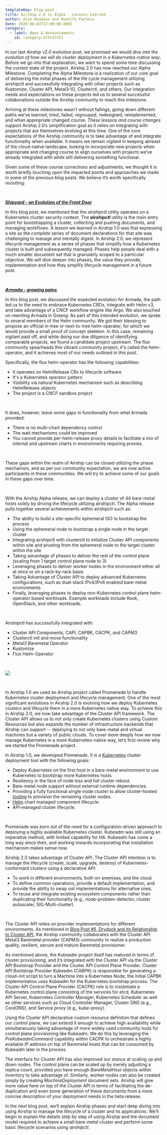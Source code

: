 ```yaml
---
templateKey: blog-post
title: Airship 2.0 is Alpha - Lessons Learned
author: Alan Meadows and Rodolfo Pacheco
date: 2020-08-03T12:00:00.000Z
category: 
  - label: News & Announcements
    id: category-A7fnZYrE1
---
```


In our last Airship v2.0 evolution post, we promised we would _dive into the evolution of how we will do cluster
deployment in a Kubernetes-native way_. Before we go into that explanation, we want to spend some time discussing the
current state of the project. Airship 2.0 has now reached our Alpha Milestone. Completing the Alpha Milestone is a
realization of our core goal of delivering the initial phases of the life cycle management utilizing airshipctl and
successfully integrating with other projects such as Kustomize, Cluster API, Metal3-IO, Clusterctl, and others. Our
integration needs and expectations on these projects led us to several successful collaborations outside the Airship
community to reach this milestone.

Arriving at these milestones wasn’t without fallings, going down different paths we’ve learned, tried, failed,
regrouped, redesigned, reimplemented, and when appropriate changed course. _These lessons and course changes support_
Airship 2.0’s simplification goal as it relies on integrating with projects that are themselves evolving at this time.
One of the core expectations of the Airship community is to take advantage of and integrate functionality when
available. It means we remain vigilant in keeping abreast of the cloud-native landscape, looking to incorporate new
projects when appropriate and changing course to align ourselves with projects we’ve already integrated with while still
delivering something functional.

Given some of these course corrections and adjustments, we thought it is worth briefly touching upon the impacted points
and approaches we made in some of the previous blog posts. We believe it’s worth specifically revisiting:

<br>

[_**Shipyard - an Evolution of the Front Door**_](https://www.airshipit.org/blog/pre-alpha-airship-blog-series-4-shipyard-an-evolution-of-the-front-door/)

In this blog post, we mentioned that the _airshipctl_ utility operates on a Kubernetes cluster security context.
The _**airshipctl**_ utility is the main entry point for bootstrapping a cluster, collecting and pushing
documents, and managing workflows. A lesson we learned in Airship 1.0 was that expressing a site as the _complete_
series of document declarations for that site was challenging to manage and mentally digest. In Airship 2.0, we
represent lifecycle management as a series of phases that simplify how a Kubernetes cluster is built and
subsequently managed. Phases help people deal with a much smaller document set that is granularly scoped to a
particular objective. We will dive deeper into phases, the value they provide, implementation and how they
simplify lifecycle management in a future post.

<br>

[_**Armada - growing pains**_](https://www.airshipit.org/blog/pre-alpha-airship-blog-series-6-armada-growing-pains/)

In this blog post, we discussed the expected evolution for Armada, the path led us to the need to embrace
Kubernetes CRDs, integrate with Helm v3, and take advantage of a CNCF workflow engine like Argo. We also touched
on rewriting Armada in Golang. As part of this intended evolution, we spoke to several members of the Helm
community. We got their blessing to propose an official in-tree or next-to-tree helm-operator, for which we would
provide a small proof of concept skeleton. In this case, remaining vigilant paid off, and while doing our due
diligence of identifying comparable projects, we found a candidate project upstream. The flux community spearheads
this vibrant community project, it's called the helm-operator, and it achieves most of our needs outlined in this
post.

Specifically, the flux helm-operator has the following capabilities:
* It operates on HelmRelease CRs to lifecycle software
* It's a Kubernetes operator pattern
* Visibility via natural Kubernetes mechanism such as describing HelmRelease objects
* The project is a CNCF sandbox project

<br>

It does, however, leave some gaps in functionality from what Armada provided:
* There is no multi-chart dependency control
* The wait mechanisms could be improved
* You cannot provide per-helm-release proxy details to facilitate a mix of internal and upstream charts in
  environments requiring proxies.

<br>

These gaps within the realm of Airship can be closed utilizing the phase mechanism, and as per our community
expectation, we are now active participants in these communities. We will try to achieve some of our goals in
these gaps over time.

<br>

With the Airship Alpha release, we can deploy a cluster of 44 bare-metal hosts solely by driving the lifecycle utilizing
airshipctl. The Alpha release pulls together several achievements within airshipctl such as:
* The ability to build a site-specific ephemeral ISO to bootstrap the process
* Using the ephemeral node to bootstrap a single node in the target cluster
* Integrating airshipctl with clusterctl to initialize Cluster API components within site and pivoting from the
  ephemeral node to the target cluster within the site 
* Taking advantage of phases to deliver the rest of the control plane (scaling from 1 target control plane node to 3)
* Leveraging phases to deliver worker nodes in the environment either all at once or on a rack-by-rack basis
* Taking Advantage of Cluster API to deploy advanced Kubernetes configurations, such as dual-stack IPv4/IPv6 enabled
  bare-metal environments
* Finally, leveraging phases to deploy non-Kubernetes control plane helm-operator based workloads. Example workloads
  include Rook, OpenStack, and other workloads.

<br>

Airshipctl has successfully integrated with:
* Cluster API Components, CAPI, CAPBK, CACPK, and CAPM3
* Clusterctl init and move functionality
* Metal3 Baremetal Operator
* Kustomize
* Flux Helm-Operator

<br>

![](/img/airship2-integration.png)

<br>

In Airship 1.0 we used an Airship project called Promenade to handle Kubernetes cluster deployment and lifecycle
management. One of the most significant evolutions in Airship 2.0 is evolving how we deploy Kubernetes clusters and
lifecycle them in a more Kubernetes native way. To achieve this in Airship 2.0, we now take advantage of the Cluster API
framework. The Cluster API allows us to not only create Kubernetes clusters using Custom Resources but also expands the
number of infrastructure backends that Airship can support -- deploying to not only bare-metal and virtual machines but
a variety of public clouds. To cover more deeply how we now manage Kubernetes in a more Kubernetes-native way, let’s
first review why we started the Promenade project.

In Airship 1.0, we developed Promenade. It is a [Kubernetes](https://github.com/kubernetes/kubernetes) cluster
deployment tool with the following goals:
* Deploy Kubernetes on the first host in a bare-metal environment to use Kubernetes to bootstrap more Kubernetes hosts
* Resiliency in the face of node loss and full cluster reboot.
* Bare-metal node support without external runtime dependencies.
* Providing a fully functional single-node cluster to allow cluster-hosted [tooling](
  https://opendev.org/airship/treasuremap) to provision the remaining cluster nodes.
* [Helm](https://github.com/kubernetes/helm) chart managed component lifecycle.
* API-managed cluster lifecycle.

<br>

Promenade was born out of the need for a configuration-driven approach to deploying a highly available Kubernetes
cluster. Kubeadm was still using an imperative method, with limited capability for HA. Kubeadm has come a long way since
then, and working towards incorporating that installation mechanism makes sense now.

Airship 2.0 takes advantage of Cluster API. The Cluster API intention is to manage the lifecycle (create, scale,
upgrade, destroy) of Kubernetes-conformant clusters using a declarative API:
* To work in different environments, both on-premises, and the cloud.
* To define common operations, provide a default implementation, and provide the ability to swap out implementations for
  alternative ones.
* To reuse and integrate existing ecosystem components rather than duplicating their functionality (e.g.,
  node-problem-detector, cluster autoscaler, SIG-Multi-cluster).

<br>

The Cluster API relies on provider implementations for different environments. As mentioned in [Blog Post #5, Drydock
and its Relationship to Cluster API](
https://www.airshipit.org/blog/pre-alpha-airship-blog-series-5-drydock-and-its-relationship-to-cluster-api/), the
Airship community collaborates with the Cluster API Metal3 Baremetal provider (CAPM3) community to realize a production
quality, resilient, secure and mature Baremetal provisioner.

As mentioned above, the Kubeadm project itself has matured in terms of cluster provisioning, and it’s integrated with
the Cluster API via the Cluster API Bootstrap Provider and the Cluster API Control Plane Provider. Cluster API Bootstrap
Provider Kubeadm (CABPK) is responsible for generating a cloud-init script to turn a Machine into a Kubernetes Node; the
initial CAPBK implementation uses Kubeadm for the Kubernetes bootstrap process. The Cluster API Control Plane Provider
(CACPK) role is to instantiate a Kubernetes control plane consisting of the services for etcd, Kubernetes API Server,
Kubernetes Controller Manager, Kubernetes Scheduler as well as other services such as Cloud Controller Manager, Cluster
DNS (e.g., CoreDNS), and Service proxy (e.g., kube-proxy).

Using the Cluster API declarative custom resource definition that defines our control plane, we can extend it enough to
achieve high availability while simultaneously taking advantage of more widely used community tools for control plane
provisioning like Kubeadm. We do this by leveraging the _PreKubeadmCommand_ capability within CACPK to orchestrate a
highly available IP address on top of Baremetal hosts that can be consumed by Kubeadm later in the process.

The interface for Cluster API has also improved our stance at scaling up and down nodes. The control plane can be scaled
up by merely adjusting a replica count, provided you have enough _BareMetalHost_ objects within inventory to take
advantage of. Similarly, worker nodes can also be created simply by creating _MachineDeployment_ document sets. Airship
will give more value here on top of the Cluster API in terms of facilitating the de-duplication and even some generation
of these documents from a more concise description of your deployment needs in the beta release.

In the next blog post, we’ll explain Airship phases and start deep diving into using Airship to manage the lifecycle of
a cluster and its applications. We’ll begin to explain the details step by step of using Airship and the document model
required to achieve a small bare-metal cluster and perform some basic lifecycle scenarios using _airshipctl_.
